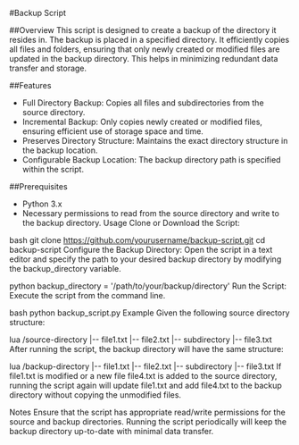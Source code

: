 #Backup Script

##Overview
This script is designed to create a backup of the directory it resides in. The backup is placed in a specified directory. It efficiently copies all files and folders, ensuring that only newly created or modified files are updated in the backup directory. This helps in minimizing redundant data transfer and storage.

##Features
- Full Directory Backup: Copies all files and subdirectories from the source directory.
- Incremental Backup: Only copies newly created or modified files, ensuring efficient use of storage space and time.
- Preserves Directory Structure: Maintains the exact directory structure in the backup location.
- Configurable Backup Location: The backup directory path is specified within the script.

##Prerequisites
- Python 3.x
- Necessary permissions to read from the source directory and write to the backup directory.
Usage
Clone or Download the Script:

bash
git clone https://github.com/yourusername/backup-script.git
cd backup-script
Configure the Backup Directory: Open the script in a text editor and specify the path to your desired backup directory by modifying the backup_directory variable.

python
backup_directory = '/path/to/your/backup/directory'
Run the Script: Execute the script from the command line.

bash
python backup_script.py
Example
Given the following source directory structure:

lua
/source-directory
|-- file1.txt
|-- file2.txt
|-- subdirectory
    |-- file3.txt
After running the script, the backup directory will have the same structure:

lua
/backup-directory
|-- file1.txt
|-- file2.txt
|-- subdirectory
    |-- file3.txt
If file1.txt is modified or a new file file4.txt is added to the source directory, running the script again will update file1.txt and add file4.txt to the backup directory without copying the unmodified files.

Notes
Ensure that the script has appropriate read/write permissions for the source and backup directories.
Running the script periodically will keep the backup directory up-to-date with minimal data transfer.

